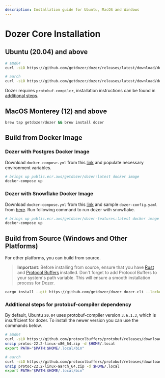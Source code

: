 ```yaml
---
description: Installation guide for Ubuntu, MacOS and Windows
---
```


# Dozer Core Installation

## Ubuntu (20.04) and above

```bash
# amd64
curl -sLO https://github.com/getdozer/dozer/releases/latest/download/dozer-linux-amd64.deb && sudo dpkg -i dozer-linux-amd64.deb
```
```bash
# aarch
curl -sLO https://github.com/getdozer/dozer/releases/latest/download/dozer-linux-aarch64.deb && sudo dpkg -i dozer-linux-aarch64.deb
```
Dozer requires `protobuf-compiler`, installation instructions can be found in [additional steps](/docs/getting_started/core/installation/#additional-steps-for-protobuf-compiler-dependency).


## MacOS Monterey (12) and above

```bash
brew tap getdozer/dozer && brew install dozer
```

## Build from Docker Image

### Dozer with Postgres Docker Image

Download `docker-compose.yml` from this [link](https://github.com/getdozer/dozer/blob/main/examples/1_hypercharge_postgres/docker-compose.yml) and populate necessary environment variables.

```bash
# brings up public.ecr.aws/getdozer/dozer:latest docker image
docker-compose up
```

### Dozer with Snowflake Docker Image

Download `docker-compose.yml` from this [link](https://github.com/getdozer/dozer/blob/main/examples/3_snowflake_sample/docker-compose.yml) and sample `dozer-config.yaml` from [here](https://github.com/getdozer/dozer/blob/main/examples/3_snowflake_sample/dozer-config.yaml). Run following command to run dozer with snowflake. 

```bash
# brings up public.ecr.aws/getdozer/dozer-features:latest docker image
docker-compose up
```

## Build from Source (Windows and Other Platforms)

For other platforms, you can build from source.

> **Important**: Before installing from source, ensure that you have [Rust](https://www.rust-lang.org/tools/install) and [Protocol Buffers](https://protobuf.dev/downloads/) installed. Don't forget to add Protocol Buffers to your system's path variable. This will ensure a smooth installation process for Dozer.

```bash
cargo install --git https://github.com/getdozer/dozer dozer-cli --locked
```

### Additional steps for protobuf-compiler dependency
By default, Ubuntu `20.04` uses protobuf-compiler version `3.6.1.3`, which is insufficient for dozer. To install the newer version you can use the commands below.

```bash
# amd64
curl -sLO https://github.com/protocolbuffers/protobuf/releases/download/v22.2/protoc-22.2-linux-x86_64.zip
unzip protoc-22.2-linux-x86_64.zip -d $HOME/.local
export PATH="$PATH:$HOME/.local/bin"
```

```bash
# aarch
curl -sLO https://github.com/protocolbuffers/protobuf/releases/download/v22.2/protoc-22.2-linux-aarch_64.zip
unzip protoc-22.2-linux-aarch_64.zip -d $HOME/.local
export PATH="$PATH:$HOME/.local/bin"
```

